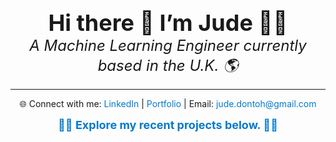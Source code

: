 <p align="center">
  <span style="font-size: 36px; display: block;"><b>Hi there 👋 I’m Jude 👨‍💻</b></span>
  <span style="font-size: 24px;"><I> A Machine Learning Engineer currently based in the U.K. 🌎</i></span>
</p>

---

<p align="center">
  🌐 Connect with me: <a href="https://www.linkedin.com/in/jude-dontoh-42ab7011b" style="text-decoration: none; color: #007acc;">LinkedIn</a> | <a href="https://www.datascienceportfol.io/judedontoh" style="text-decoration: none; color: #007acc;">Portfolio</a> | Email: <a href="mailto:jude.dontoh@gmail.com" style="text-decoration: none; color: #007acc;">jude.dontoh@gmail.com</a>
</p>

<p align="center">
  <span style="font-size: 18px; color: #007acc;"><b>🚀🚀 Explore my recent projects below. 🚀🚀</b></span>
</p>


<!---
judedontoh/judedontoh is a ✨ special ✨ repository because its `README.md` (this file) appears on your GitHub profile.
You can click the Preview link to take a look at your changes.
--->
